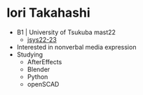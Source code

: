 # Iori Takahashi
- B1 | University of Tsukuba mast22
  - [jsys22-23](https://github.com/sohosai)
- Interested in nonverbal media expression
- Studying
  - AfterEffects
  - Blender
  - Python
  - openSCAD
